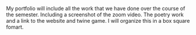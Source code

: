 My portfolio will include all the work that we have done over the course of the semester.
Including a screenshot of the zoom video. The poetry work and a link to the website and twine game. 
I will organize this in a box square fomart. 
